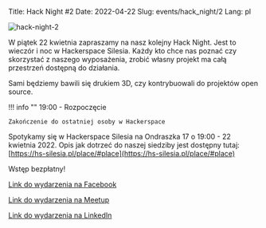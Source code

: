 Title: Hack Night #2
Date: 2022-04-22
Slug: events/hack_night/2
Lang: pl

![hack-night-2](/images/hack_night/hack_night_2.png)

W piątek 22 kwietnia zapraszamy na nasz kolejny Hack Night. Jest to wieczór i noc w Hackerspace Silesia. Każdy kto chce nas poznać czy skorzystać z naszego wyposażenia, zrobić własny projekt ma całą przestrzeń dostępną do działania.

Sami będziemy bawili się drukiem 3D, czy kontrybuowali do projektów open source.

!!! info ""
    19:00 - Rozpoczęcie

    Zakończenie do ostatniej osoby w Hackerspace
    

Spotykamy się w Hackerspace Silesia na Ondraszka 17 o 19:00 - 22 kwietnia 2022. Opis jak dotrzeć do naszej siedziby jest dostępny tutaj: [https://hs-silesia.pl/place/#place](https://hs-silesia.pl/place/#place)

Wstęp bezpłatny!

[Link do wydarzenia na Facebook](https://www.facebook.com/events/366673998547099)

[Link do wydarzenia na Meetup](https://www.meetup.com/Hackerspace-Silesia/events/285266305/)

[Link do wydarzenia na LinkedIn](https://www.linkedin.com/events/6920241777492774912/about/)
